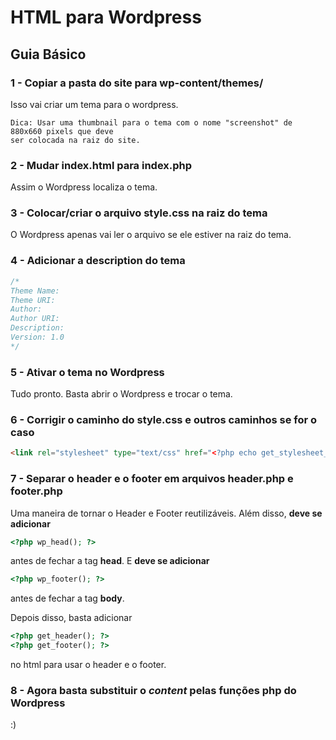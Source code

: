 # HTML para Wordpress
## Guia Básico

### 1 - Copiar a pasta do site para wp-content/themes/
Isso vai criar um tema para o wordpress. 

```
Dica: Usar uma thumbnail para o tema com o nome "screenshot" de 880x660 pixels que deve
ser colocada na raiz do site.
```

### 2 - Mudar index.html para index.php
Assim o Wordpress localiza o tema.

### 3 - Colocar/criar o arquivo style.css na raiz do tema
O Wordpress apenas vai ler o arquivo se ele estiver na raiz do tema.

### 4 - Adicionar a description do tema
```css
/*
Theme Name: 
Theme URI: 
Author: 
Author URI: 
Description: 
Version: 1.0
*/

```
### 5 - Ativar o tema no Wordpress
Tudo pronto. Basta abrir o Wordpress e trocar o tema.

### 6 - Corrigir o caminho do style.css e outros caminhos se for o caso

```html
<link rel="stylesheet" type="text/css" href="<?php echo get_stylesheet_directory_uri(); ?>/style.css">
```

### 7 - Separar o header e o footer em arquivos header.php e footer.php
Uma maneira de tornar o Header e Footer reutilizáveis. Além disso, **deve se adicionar**
```php
<?php wp_head(); ?>
```
antes de fechar a tag **head**. E **deve se adicionar**
```php
<?php wp_footer(); ?>
```
antes de fechar a tag **body**.

Depois disso, basta adicionar
```php
<?php get_header(); ?>
<?php get_footer(); ?>
```
no html para usar o header e o footer.


### 8 - Agora basta substituir o *content* pelas funções php do Wordpress
:)